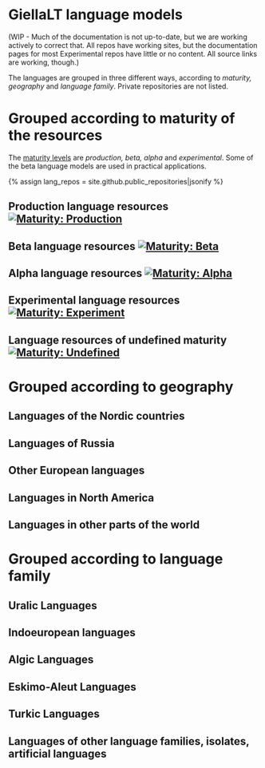 # GiellaLT language models

(WIP - Much of the documentation is not up-to-date, but we are working actively to correct that. All repos have working sites, but the documentation pages for most Experimental repos have little or no content. All source links are working, though.)

The languages are grouped in three different ways, according to *maturity, geography* and *language family*. Private repositories are not listed.

# Grouped according to maturity of the resources

The [maturity levels](MaturityClassification.md) are *production, beta, alpha* and *experimental*. Some of the beta language models are used in practical applications.

{% assign lang_repos = site.github.public_repositories|jsonify %}

## Production language resources [![Maturity: Production](https://img.shields.io/badge/Maturity-Production-brightgreen.svg)](MaturityClassification.html)

<div id="prod_languges" class="twocolumn" ></div>

## Beta language resources [![Maturity: Beta](https://img.shields.io/badge/Maturity-Beta-yellow.svg)](MaturityClassification.html)

<div id="beta_languges" class="twocolumn" ></div>

## Alpha language resources [![Maturity: Alpha](https://img.shields.io/badge/Maturity-Alpha-red.svg)](MaturityClassification.html)

<div id="alpha_languges" class="twocolumn" ></div>

## Experimental language resources [![Maturity: Experiment](https://img.shields.io/badge/Maturity-Experiment-black.svg)](MaturityClassification.html)

<div id="exper_languges" class="twocolumn" ></div>

## Language resources of undefined maturity [![Maturity: Undefined](https://img.shields.io/badge/Maturity-Undefined-lightgrey.svg)](MaturityClassification.html)

<div id="undef_languges" class="twocolumn" ></div>

# Grouped according to geography

## Languages of the Nordic countries

<div id="geo_nordic" class="twocolumn" ></div>

## Languages of Russia

<div id="geo_russia" class="twocolumn" ></div>

## Other European languages

<div id="geo_europe" class="twocolumn" ></div>

## Languages in North America

<div id="geo_northamerica" class="twocolumn" ></div>

## Languages in other parts of the world

<div id="geo_other" class="twocolumn" ></div>

# Grouped according to language family

## Uralic Languages

<div id="fam_uralic" class="twocolumn" ></div>

## Indoeuropean languages

<div id="fam_indoeuropean" class="twocolumn" ></div>

## Algic Languages

<div id="fam_algic" class="twocolumn" ></div>

## Eskimo-Aleut Languages

<div id="fam_eskimo_aleut" class="twocolumn" ></div>

## Turkic Languages

<div id="fam_turkic" class="twocolumn" ></div>

## Languages of other language families, isolates, artificial languages

<div id="fam_other" class="twocolumn" ></div>

<!-- Scripts to fill the divs above with data: -->

<!-- Scripts for maturity classes: -->
<script src="/assets/js/langtable.js"></script>
<script>
const domProdLangs = document.querySelector('#prod_languges');
domProdLangs.appendChild(addUnorderedList({{lang_repos}}, 'lang-', ['maturity-prod']))
</script>

<script>
const domBetaLangs = document.querySelector('#beta_languges');
domBetaLangs.appendChild(addUnorderedList({{lang_repos}}, 'lang-', ['maturity-beta']))
</script>

<script>
const domAlphaLangs = document.querySelector('#alpha_languges');
domAlphaLangs.appendChild(addUnorderedList({{lang_repos}}, 'lang-', ['maturity-alpha']))
</script>

<script>
const domExperLangs = document.querySelector('#exper_languges');
domExperLangs.appendChild(addUnorderedList({{lang_repos}}, 'lang-', ['maturity-exper']))
</script>

<script>
const domUndefLangs = document.querySelector('#undef_languges');
domUndefLangs.appendChild(addNegUnorderedList({{lang_repos}}, 'lang-', ['maturity-exper', 'maturity-beta', 'maturity-alpha', 'maturity-prod']))
</script>

<!-- Scripts for Geographic areas: -->
<script>
const domNordLangs = document.querySelector('#geo_nordic');
domNordLangs.appendChild(addUnorderedList({{lang_repos}}, 'lang-', ['geo-nordic']))
</script>

<script>
const domEuroLangs = document.querySelector('#geo_europe');
domEuroLangs.appendChild(addUnorderedList({{lang_repos}}, 'lang-', ['geo-europe']))
</script>

<script>
const domRussLangs = document.querySelector('#geo_russia');
domRussLangs.appendChild(addUnorderedList({{lang_repos}}, 'lang-', ['geo-russia']))
</script>

<script>
const domNorALangs = document.querySelector('#geo_northamerica');
domNorALangs.appendChild(addUnorderedList({{lang_repos}}, 'lang-', ['geo-northamerica']))
</script>

<script>
const domOthrLangs = document.querySelector('#geo_other');
domOthrLangs.appendChild(addUnorderedList({{lang_repos}}, 'lang-', ['geo-other']))
</script>

<!-- Scripts for language families: -->
<script>
const domUralicLangs = document.querySelector('#fam_uralic');
domUralicLangs.appendChild(addUnorderedList({{lang_repos}}, 'lang-', ['langfam-uralic']))
</script>

<script>
const domIndEurLangs = document.querySelector('#fam_indoeuropean');
domIndEurLangs.appendChild(addUnorderedList({{lang_repos}}, 'lang-', ['langfam-indoeuropean']))
</script>

<script>
const domAlgicLangs = document.querySelector('#fam_algic');
domAlgicLangs.appendChild(addUnorderedList({{lang_repos}}, 'lang-', ['langfam-algic']))
</script>

<script>
const domEskAleutLangs = document.querySelector('#fam_eskimo_aleut');
domEskAleutLangs.appendChild(addUnorderedList({{lang_repos}}, 'lang-', ['langfam-eskimo-aleut']))
</script>

<script>
const domTurkicLangs = document.querySelector('#fam_turkic');
domTurkicLangs.appendChild(addUnorderedList({{lang_repos}}, 'lang-', ['langfam-turkic']))
</script>

<script>
const domOthrFamLangs = document.querySelector('#fam_other');
domOthrFamLangs.appendChild(addNegUnorderedList({{lang_repos}}, 'lang-', ['langfam-uralic', 'langfam-indoeuropean', 'langfam-algic', 'langfam-eskimo-aleut', 'langfam-turkic']))
</script>
